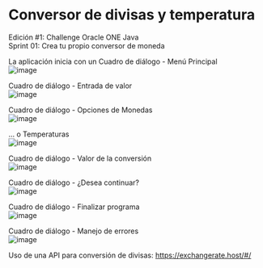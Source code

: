 # Conversor de divisas y temperatura 
Edición #1: Challenge Oracle ONE Java  
Sprint 01: Crea tu propio conversor de moneda    

La aplicación inicia con un Cuadro de diálogo - Menú Principal  
![image](https://user-images.githubusercontent.com/60399697/171558117-846b49a2-4b11-4f0d-861e-90629f55b17c.png)

Cuadro de diálogo - Entrada de valor  
![image](https://user-images.githubusercontent.com/60399697/171558667-dcd47922-a324-4a45-94f0-806cf2b664a2.png)

Cuadro de diálogo - Opciones de Monedas  
![image](https://user-images.githubusercontent.com/60399697/171558779-50ca7fd9-d0be-4556-9f1a-ee544326b26d.png)

... o Temperaturas  
![image](https://user-images.githubusercontent.com/60399697/171559118-79e02659-4abf-4357-bd0d-462fdf21bdb4.png)

Cuadro de diálogo - Valor de la conversión  
![image](https://user-images.githubusercontent.com/60399697/171558857-482cfed0-e804-436d-a151-02779d9ec0cb.png)

Cuadro de diálogo - ¿Desea continuar?  
![image](https://user-images.githubusercontent.com/60399697/171558916-3bcc8655-8267-4317-b6e2-4a412b58166e.png)

Cuadro de diálogo - Finalizar programa  
![image](https://user-images.githubusercontent.com/60399697/171558996-2c65eded-38c6-4d61-90c8-e72c7aa8a7a7.png)

Cuadro de diálogo - Manejo de errores  
![image](https://user-images.githubusercontent.com/60399697/171559209-18f325a0-6a11-45d6-8f79-ece16f9de79d.png)  
   
   
 Uso de una API para conversión de divisas: https://exchangerate.host/#/
